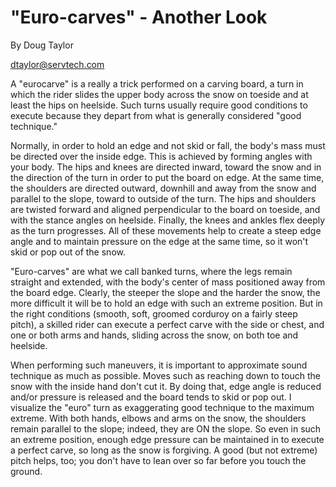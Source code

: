 # "Euro-carves" - Another Look

By Doug Taylor

dtaylor@servtech.com

A "eurocarve" is a really a trick performed on a carving board, a turn in which the rider slides the upper body across the snow on toeside and at least the hips on heelside. Such turns usually require good conditions to execute because they depart from what is generally considered "good technique."

Normally, in order to hold an edge and not skid or fall, the body's mass must be directed over the inside edge. This is achieved by forming angles with your body. The hips and knees are directed inward, toward the snow and in the direction of the turn in order to put the board on edge. At the same time, the shoulders are directed outward, downhill and away from the snow and parallel to the slope, toward to outside of the turn. The hips and shoulders are twisted forward and aligned perpendicular to the board on toeside, and with the stance angles on heelside. Finally, the knees and ankles flex deeply as the turn progresses. All of these movements help to create a steep edge angle and to maintain pressure on the edge at the same time, so it won't skid or pop out of the snow.

"Euro-carves" are what we call banked turns, where the legs remain straight and extended, with the body's center of mass positioned away from the board edge. Clearly, the steeper the slope and the harder the snow, the more difficult it will be to hold an edge with such an extreme position. But in the right conditions (smooth, soft, groomed corduroy on a fairly steep pitch), a skilled rider can execute a perfect carve with the side or chest, and one or both arms and hands, sliding across the snow, on both toe and heelside.

When performing such maneuvers, it is important to approximate sound technique as much as possible. Moves such as reaching down to touch the snow with the inside hand don't cut it. By doing that, edge angle is reduced and/or pressure is released and the board tends to skid or pop out. I visualize the "euro" turn as exaggerating good technique to the maximum extreme. With both hands, elbows and arms on the snow, the shoulders remain parallel to the slope; indeed, they are ON the slope. So even in such an extreme position, enough edge pressure can be maintained in to execute a perfect carve, so long as the snow is forgiving. A good (but not extreme) pitch helps, too; you don't have to lean over so far before you touch the ground.
